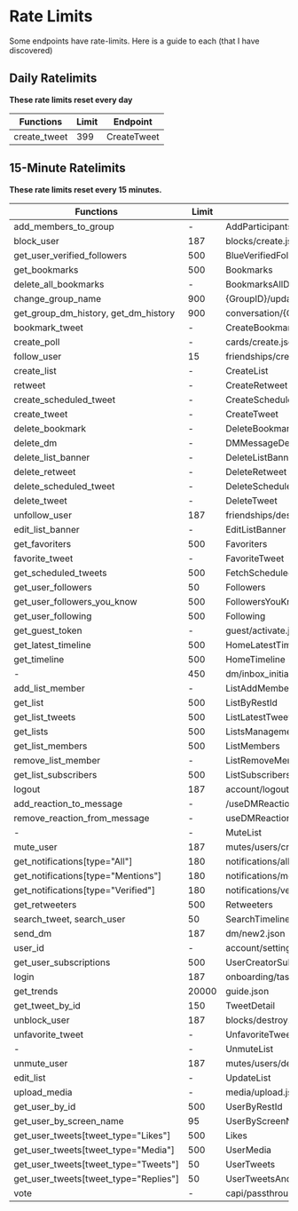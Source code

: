 # Rate Limits

Some endpoints have rate-limits. Here is a guide to each (that I have discovered)

## Daily Ratelimits

**These rate limits reset every day**

| Functions                             | Limit | Endpoint                            |
|---------------------------------------|-------|-------------------------------------|
| create_tweet                          | 399   | CreateTweet                         |

## 15-Minute Ratelimits

**These rate limits reset every 15 minutes.**

| Functions                             | Limit | Endpoint                            |
|---------------------------------------|-------|-------------------------------------|
| add_members_to_group                  | -     | AddParticipantsMutation             |
| block_user                            | 187   | blocks/create.json                  |
| get_user_verified_followers           | 500   | BlueVerifiedFollowers               |
| get_bookmarks                         | 500   | Bookmarks                           |
| delete_all_bookmarks                  | -     | BookmarksAllDelete                  |
| change_group_name                     | 900   | {GroupID}/update_name.json          |
| get_group_dm_history, get_dm_history  | 900   | conversation/{ConversationID}.json  |
| bookmark_tweet                        | -     | CreateBookmark                      |
| create_poll                           | -     | cards/create.json                   |
| follow_user                           | 15    | friendships/create.json             |
| create_list                           | -     | CreateList                          |
| retweet                               | -     | CreateRetweet                       |
| create_scheduled_tweet                | -     | CreateScheduledTweet                |
| create_tweet                          | -     | CreateTweet                         |
| delete_bookmark                       | -     | DeleteBookmark                      |
| delete_dm                             | -     | DMMessageDeleteMutation             |
| delete_list_banner                    | -     | DeleteListBanner                    |
| delete_retweet                        | -     | DeleteRetweet                       |
| delete_scheduled_tweet                | -     | DeleteScheduledTweet                |
| delete_tweet                          | -     | DeleteTweet                         |
| unfollow_user                         | 187   | friendships/destroy.json            |
| edit_list_banner                      | -     | EditListBanner                      |
| get_favoriters                        | 500   | Favoriters                          |
| favorite_tweet                        | -     | FavoriteTweet                       |
| get_scheduled_tweets                  | 500   | FetchScheduledTweets                |
| get_user_followers                    | 50    | Followers                           |
| get_user_followers_you_know           | 500   | FollowersYouKnow                    |
| get_user_following                    | 500   | Following                           |
| get_guest_token                       | -     | guest/activate.json                 |
| get_latest_timeline                   | 500   | HomeLatestTimeline                  |
| get_timeline                          | 500   | HomeTimeline                        |
| -                                     | 450   | dm/inbox_initial_state.json         |
| add_list_member                       | -     | ListAddMember                       |
| get_list                              | 500   | ListByRestId                        |
| get_list_tweets                       | 500   | ListLatestTweetsTimeline            |
| get_lists                             | 500   | ListsManagementPageTimeline         |
| get_list_members                      | 500   | ListMembers                         |
| remove_list_member                    | -     | ListRemoveMember                    |
| get_list_subscribers                  | 500   | ListSubscribers                     |
| logout                                | 187   | account/logout.json                 |
| add_reaction_to_message               | -     | /useDMReactionMutationAddMutation   |
| remove_reaction_from_message          | -     | useDMReactionMutationRemoveMutation |
| -                                     | -     | MuteList                            |
| mute_user                             | 187   | mutes/users/create.json             |
| get_notifications[type="All"]         | 180   | notifications/all.json              |
| get_notifications[type="Mentions"]    | 180   | notifications/mentions.json         |
| get_notifications[type="Verified"]    | 180   | notifications/verified.json         |
| get_retweeters                        | 500   | Retweeters                          |
| search_tweet, search_user             | 50    | SearchTimeline                      |
| send_dm                               | 187   | dm/new2.json                        |
| user_id                               | -     | account/settings.json               |
| get_user_subscriptions                | 500   | UserCreatorSubscriptions            |
| login                                 | 187   | onboarding/task.json                |
| get_trends                            | 20000 | guide.json                          |
| get_tweet_by_id                       | 150   | TweetDetail                         |
| unblock_user                          | 187   | blocks/destroy.json                 |
| unfavorite_tweet                      | -     | UnfavoriteTweet                     |
| -                                     | -     | UnmuteList                          |
| unmute_user                           | 187   | mutes/users/destroy.json            |
| edit_list                             | -     | UpdateList                          |
| upload_media                          | -     | media/upload.json                   |
| get_user_by_id                        | 500   | UserByRestId                        |
| get_user_by_screen_name               | 95    | UserByScreenName                    |
| get_user_tweets[tweet_type="Likes"]   | 500   | Likes                               |
| get_user_tweets[tweet_type="Media"]   | 500   | UserMedia                           |
| get_user_tweets[tweet_type="Tweets"]  | 50    | UserTweets                          |
| get_user_tweets[tweet_type="Replies"] | 50    | UserTweetsAndReplies                |
| vote                                  | -     | capi/passthrough/1                  |

